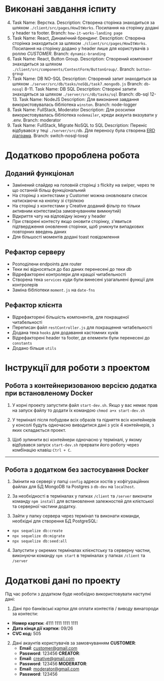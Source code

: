 # Виконані завдання іспиту
4. Task Name: Верстка. 
  Description: Створена сторінка знаходиться за шляхом `./client/src/pages/HowItWorks`. Посилання на сторінку додані у header та footer. 
  Branch: `how-it-works-landing page`
5. Task Name: React, Динамічний брендинг. 
  Description: Створена сторінка знаходиться за шляхом `./client/src/pages/HowItWorks`. Посилання на сторінку додано у header лише для користувачів з роллю *CUSTOMER*.
  Branch: `dynamic-branding`
6. Task Name: React, Button Group. 
  Description: Створений компонент знаходиться за шляхом `./client/src/components/ContestForm/ButtonGroup/`. Branch: `button-group`
7. Task Name: DB NO-SQL
  Description: Створений запит знаходиться за шляхом `./server/src/db/tasks/noSQL/task7.mongodb.js`
  Branch: `db-nosql`
8-11. Task Name: DB SQL
  Description: Створені запити знаходяться за шляхом `./server/src/db/tasks/sql`
  Branch: db-sql
12-13. Task Name: NodeJS
  Description: Для виконання завдання використовувалась бібліотека `winston`.
  Branch: node-logger
14. Task Name: FullStack, Moderator
  Description: Для розсилки використовувалась бібліотека `nodemailer`, креди акаунта вказувати у .env. 
  Branch: moderator
15. Task Name: FullStack, Migrate NoSQL to SQL
  Description: Переніс відбувався у теці `./server/src/db`. Для переносу була створена [ERD діаграма](https://drawsql.app/teams/learning-64/diagrams/squadhelp). 
  Branch: switch-nosql-tosql

# Додатково пророблена робота

## Доданий функціонал

- Замінений слайдер на головній сторінці з flickity на swiper, через те що останній більш функціональний
- На сторінці з контестами у Customer можна оновлювати список натискаючи на кнопку зі стрілкою
- На сторінці з контестами у Creative доданий фільтр по тільки активним контестам(за замовчуванням вимкнутий)
- Відкриття чату на відповідну іконку у header
- При створені контесту якщо оновити сторінку, з'явиться підтвердження оновлення сторінки, щоб уникнути випадкових повторних введень даних
- Для більшості моментів додані toast повідомлення

## Рефактор серверу

- Розподілени endpoints для router
- Теки які відносяться до баз даних перенесені до теки *db*
- Відрефакторені контролери для кращої читабельності
- Створена тека `services` куди були винесені узагальнені функції для контролерів
- Заміна бібліотеки `moment.js` на `date-fns`

## Рефактор клієнта

- Відрефакторені більшість компонентів, для покращеної читабельності
- Переписан файл `restController.js` для покращення читабельності
- Додана тека `hooks` для додавання кастомних хуків
- Відрефакторені header та footer, де елементи були перенесені до `constants`
- Додано більше `utils`

# Інструкції для роботи з проектом

## Робота з контейнеризованою версією додатка при встановленому Docker

1. У корні проекту запустити файл `start-dev.sh`. Якщо у вас немає прав на запуск файлу то додати їх командою `chmod a+x start-dev.sh`

2. У терміналі після побудови всіх образів та підняття всіх контейнерів у консолі будуть одночасно виводитися дані з усіх 4 контейнерів, з яких складається проект.

3. Щоб зупинити всі контейнери одночасно у терміналі, у якому відбувався запуск `start-dev.sh` прервати його роботу через комбінацію клавіш `Ctrl + C`.

***

## Робота з додатком без застосування Docker

1. Змінити на сервері у папці `config` адреси хостів у кофігураційних файлах для БД MongoDB та Postgres з `db-dev` на `localhost`.

2. За необхідності в терміналах у папках `/client` та `/server` виконати команду `npm install` для встановлення залежностей для клієтської та серверної частини додатку.

3. Зайти у папку сервера через термінал та виконати команди, необхідні для створення БД PostgreSQL:
  - `npx sequelize db:create`
  - `npx sequelize db:migrate`
  - `npx sequelize db:seed:all`

4. Запустити у окремих терміналах клієнстську та серверну частни, виконуючи команду `npm start` в терміналах у папках `/client` та `/server`

# Додаткові дані по проекту

Під час роботи з додатком буде необхідно використовувати наступні дані:
1. Дані про банківські картки для оплати контестів / виводу винагороди за контести:
  - **Номер картки:** 4111 1111 1111 1111
  - **Дата кінця дії картки:** 09/26
  - **CVC код:** 505
2. Дані акаунтів користувачів за замовчуванням
  **CUSTOMER**:
    - **Email**: customer@gmail.com
    - **Password**: 123456
  **CREATOR**:
    - **Email**: creative@gmail.com
    - **Password**: 123456
  **MODERATOR**:
    - **Email**: moderator@gmail.com
    - **Password**: 123456